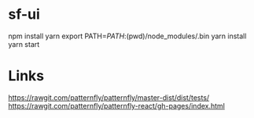 # sf-ui

npm install yarn
export PATH=${PATH}:$(pwd)/node_modules/.bin
yarn install
yarn start


# Links

https://rawgit.com/patternfly/patternfly/master-dist/dist/tests/
https://rawgit.com/patternfly/patternfly-react/gh-pages/index.html
